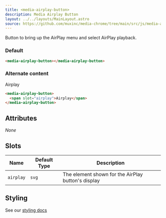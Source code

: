 ```yaml
---
title: <media-airplay-button>
description: Media Airplay Button
layout: ../../layouts/MainLayout.astro
source: https://github.com/muxinc/media-chrome/tree/main/src/js/media-airplay-button.js
---
```


Button to bring up the AirPlay menu and select AirPlay playback.

<h3>Default</h3>

<media-airplay-button></media-airplay-button>

```html
<media-airplay-button></media-airplay-button>
```

<h3>Alternate content</h3>

<media-airplay-button>
  <span slot="airplay">Airplay</span>
</media-airplay-button>

```html
<media-airplay-button>
  <span slot="airplay">Airplay</span>
</media-airplay-button>
```

## Attributes

_None_

## Slots

| Name      | Default Type | Description                                        |
| --------- | ------------ | -------------------------------------------------- |
| `airplay` | `svg`        | The element shown for the AirPlay button's display |

## Styling

See our [styling docs](./styling#Buttons)
